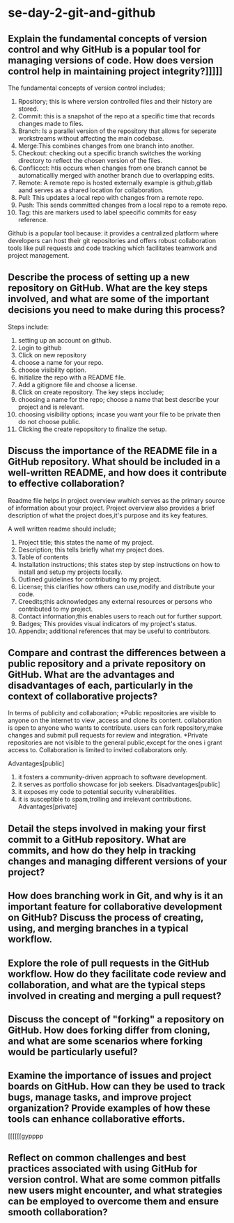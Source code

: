 # se-day-2-git-and-github
## Explain the fundamental concepts of version control and why GitHub is a popular tool for managing versions of code. How does version control help in maintaining project integrity?]]]]]
The fundamental concepts of version control includes;
1. Rpository; this is where version controlled files and their history are stored.
2. Commit: this is a snapshot of the repo at a specific time that records changes made to files.
3. Branch: Is a parallel version of the repository that allows for seperate workstreams without affecting the main codebase.
4. Merge:This combines changes from one branch into another.
5. Checkout: checking out a specific branch switches the working directory to reflect the chosen version of the files.
6. Confliccct: htis occurs when changes from one branch cannot be automaticallly merged with another branch due to overlapping edits.
7. Remote: A remote repo is hosted externally example is github,gitlab aand serves as a shared location for collaboration.
8. Pull: This updates a local repo with changes from a remote repo.
9. Push: This sends committed changes from a local repo to a remote repo.
10. Tag: this are markers used to label speecific commits for easy reference. 

Github is a popular tool because: it provides a centralized platform where developers can host their git repositories and offers robust collaboration tools like pull requests and code tracking which facilitates teamwork and project management.

## Describe the process of setting up a new repository on GitHub. What are the key steps involved, and what are some of the important decisions you need to make during this process?
Steps include:
1. setting up an account on github.
2. Login to github
3. Click on new repository
4. choose a name for your repo.
5. choose visibility option.
6. Initialize the repo with a README file.
7. Add a gitignore file and choose a license.
8. Click on create repository.
The key steps incclude;
1. choosing a name for the repo; choose a name that best describe your project and is relevant.
2. choosing visibility options; incase you want your file to be private then do not choose public.
3. Clicking the create repopsitory to finalize the setup.
    
## Discuss the importance of the README file in a GitHub repository. What should be included in a well-written README, and how does it contribute to effective collaboration?
Readme file helps in project overview wwhich serves as the primary source of information about your project.
Project overview also provides a brief description of what the project does,it's purpose and its key features.

A well written readme should include;
1. Project title; this states the name of my project.
2. Description; this tells briefly what my project does.
3. Table of contents
4. Installation instructions; this states step by step instructions on how to install and setup my projects locally.
5. Outlined guidelines for contributing to my project.
6. License; this clarifies how others can use,modify and distribute your code.
7. Creedits;this acknowledges any external resources or persons who contributed to my project.
8. Contact information;this enables users to reach out for further support.
9. Badges; This provides visual indicators of my project's status.
10. Appendix; additional references that may be useful to contributors.
     
## Compare and contrast the differences between a public repository and a private repository on GitHub. What are the advantages and disadvantages of each, particularly in the context of collaborative projects?
In terms of publicity and collaboration;
*Public repositories are visible to anyone on the internet to view ,access and clone its content. collaboration is open to anyone who wants to contribute. users can fork repository,make changes and submit pull requests for review and integration.
*Private repositories are not visible to the general public,except for the ones i grant access to. Collaboration is limited to invited collaborators only.

Advantages[public]
1. it fosters a community-driven approach to software development.
2. it serves as portfolio showcase for job seekers.
Disadvantages[public]
1. it exposes my code to potential security vulnerabilities.
2. it is susceptible to spam,trolling and irrelevant contributions.
Advantages[private]

## Detail the steps involved in making your first commit to a GitHub repository. What are commits, and how do they help in tracking changes and managing different versions of your project?

## How does branching work in Git, and why is it an important feature for collaborative development on GitHub? Discuss the process of creating, using, and merging branches in a typical workflow.

## Explore the role of pull requests in the GitHub workflow. How do they facilitate code review and collaboration, and what are the typical steps involved in creating and merging a pull request?

## Discuss the concept of "forking" a repository on GitHub. How does forking differ from cloning, and what are some scenarios where forking would be particularly useful?

## Examine the importance of issues and project boards on GitHub. How can they be used to track bugs, manage tasks, and improve project organization? Provide examples of how these tools can enhance collaborative efforts.
[[[[[[gypppp
## Reflect on common challenges and best practices associated with using GitHub for version control. What are some common pitfalls new users might encounter, and what strategies can be employed to overcome them and ensure smooth collaboration?
